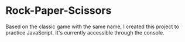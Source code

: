 # Rock-Paper-Scissors

Based on the classic game with the same name, I created this project to practice JavaScript. It's currently accessible through the console. 
